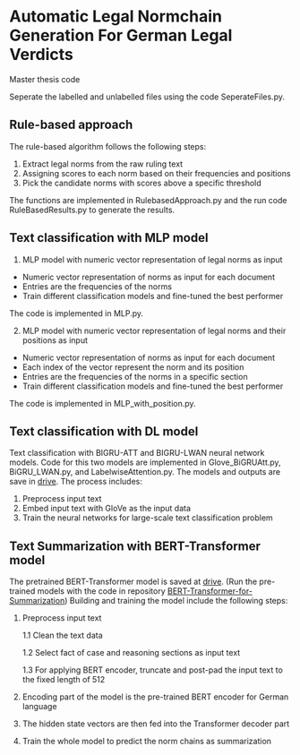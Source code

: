 # Automatic Legal Normchain Generation For German Legal Verdicts
Master thesis code

Seperate the labelled and unlabelled files using the code SeperateFiles.py.

## Rule-based approach

The rule-based algorithm follows the following steps:

1. Extract legal norms from the raw ruling text
2. Assigning scores to each norm based on their frequencies and positions 
3. Pick the candidate norms with scores above a specific threshold

The functions are implemented in RulebasedApproach.py and the run code RuleBasedResults.py to generate the results.

## Text classification with MLP model

1. MLP model with numeric vector representation of legal norms as input

* Numeric vector representation of norms as input for each document
* Entries are the frequencies of the norms
* Train different classification models and fine-tuned the best performer

The code is implemented in MLP.py.

2. MLP model with numeric vector representation of legal norms and their positions as input

* Numeric vector representation of norms as input for each document
* Each index of the vector represent the norm and its position
* Entries are the frequencies of the norms in a specific section
* Train different classification models and fine-tuned the best performer

The code is implemented in MLP_with_position.py.

## Text classification with DL model

Text classification with BIGRU-ATT and BIGRU-LWAN neural network models. Code for this two models are implemented in Glove_BiGRUAtt.py, BiGRU_LWAN.py, and LabelwiseAttention.py. The models and outputs are save in [drive](https://drive.google.com/drive/folders/1HsJHni1L5xE_5KOoelAt9wQazmO3Ep0G?usp=sharing). The process includes:

1. Preprocess input text
2. Embed input text with GloVe as the input data
3. Train the neural networks for large-scale text classification problem

## Text Summarization with BERT-Transformer model
The pretrained BERT-Transformer model is saved at [drive](https://drive.google.com/drive/folders/1hWVE7GfsTpk7g2P6KoEklvfofuGQclwV?usp=sharing). (Run the pre-trained models with the code in repository [BERT-Transformer-for-Summarization](https://github.com/kururuken/BERT-Transformer-for-Summarization.)) Building and training the model include the following steps: 

1. Preprocess input text

   1.1 Clean the text data
   
   1.2 Select fact of case and reasoning sections as input text
   
   1.3 For applying BERT encoder, truncate and post-pad the input text to the fixed length of 512
   
2. Encoding part of the model is the pre-trained BERT encoder for German language 
3. The hidden state vectors are then fed into the Transformer decoder part
4. Train the whole model to predict the norm chains as summarization

